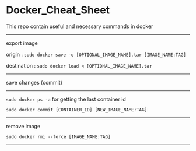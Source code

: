 # Docker_Cheat_Sheet
This repo contain useful and necessary commands in docker
<hr>

export image

origin : `sudo docker save -o [OPTIONAL_IMAGE_NAME].tar [IMAGE_NAME:TAG]`

destination : `sudo docker load < [OPTIONAL_IMAGE_NAME].tar`
<hr>
save changes (commit)
<hr>

`sudo docker ps -a` for getting the last container id

`sudo docker commit [CONTAINER_ID] [NEW_IMAGE_NAME:TAG]`
<hr>
remove image

`sudo docker rmi --force [IMAGE_NAME:TAG]`
<hr>
